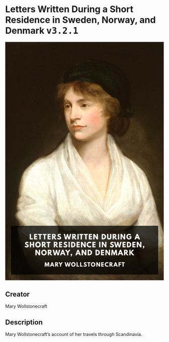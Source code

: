 
# Letters Written During a Short Residence in Sweden, Norway, and Denmark <kbd>v3.2.1</kbd>

<center>
  <img src="./cover-1024.jpg"/>
</center>

## Creator
Mary Wollstonecraft

## Description
Mary Wollstonecraft’s account of her travels through Scandinavia.
